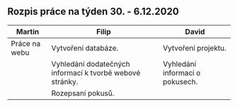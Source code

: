 ## Rozpis práce na týden 30. - 6.12.2020

| Martin                                                                            | Filip                                               | David                                                              |
|-----------------------------------------------------------------------------------|-----------------------------------------------------|--------------------------------------------------------------------|
| Práce na webu | Vytvoření databáze. | Vytvoření projektu. |
|          | Vyhledání dodatečných informací k tvorbě webové stránky.           | Vyhledání informací o pokusech.                            |
|                            | Rozepsaní pokusů.   |                 |


